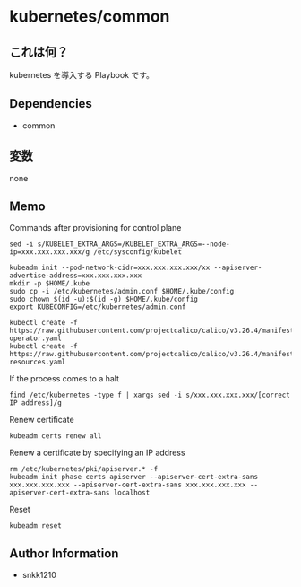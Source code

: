 kubernetes/common
=========

## これは何？

kubernetes を導入する Playbook です。

## Dependencies

- common

## 変数

none

## Memo

Commands after provisioning for control plane
```
sed -i s/KUBELET_EXTRA_ARGS=/KUBELET_EXTRA_ARGS=--node-ip=xxx.xxx.xxx.xxx/g /etc/sysconfig/kubelet

kubeadm init --pod-network-cidr=xxx.xxx.xxx.xxx/xx --apiserver-advertise-address=xxx.xxx.xxx.xxx
mkdir -p $HOME/.kube
sudo cp -i /etc/kubernetes/admin.conf $HOME/.kube/config
sudo chown $(id -u):$(id -g) $HOME/.kube/config
export KUBECONFIG=/etc/kubernetes/admin.conf

kubectl create -f https://raw.githubusercontent.com/projectcalico/calico/v3.26.4/manifests/tigera-operator.yaml
kubectl create -f https://raw.githubusercontent.com/projectcalico/calico/v3.26.4/manifests/custom-resources.yaml
```

If the process comes to a halt
```
find /etc/kubernetes -type f | xargs sed -i s/xxx.xxx.xxx.xxx/[correct IP address]/g
```

Renew certificate
```
kubeadm certs renew all
```

Renew a certificate by specifying an IP address
```
rm /etc/kubernetes/pki/apiserver.* -f
kubeadm init phase certs apiserver --apiserver-cert-extra-sans xxx.xxx.xxx.xxx --apiserver-cert-extra-sans xxx.xxx.xxx.xxx --apiserver-cert-extra-sans localhost
```

Reset
```
kubeadm reset
```

Author Information
------------------

- snkk1210